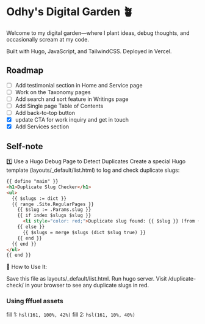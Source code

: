 # Odhy's Digital Garden 🪴

Welcome to my digital garden—where I plant ideas, debug thoughts, and occasionally scream at my code.

Built with Hugo, JavaScript, and TailwindCSS. Deployed in Vercel.

## Roadmap

- [ ] Add testimonial section in Home and Service page
- [ ] Work on the Taxonomy pages
- [ ] Add search and sort feature in Writings page
- [ ] Add Single page Table of Contents
- [ ] Add back-to-top button
- [x] update CTA for work inquiry and get in touch
- [x] Add Services section

## Self-note

1️⃣ Use a Hugo Debug Page to Detect Duplicates
Create a special Hugo template (layouts/_default/list.html) to log and check duplicate slugs:

```html
{{ define "main" }}
<h1>Duplicate Slug Checker</h1>
<ul>
  {{ $slugs := dict }}
  {{ range .Site.RegularPages }}
    {{ $slug := .Params.slug }}
    {{ if index $slugs $slug }}
      <li style="color: red;">Duplicate slug found: {{ $slug }} (from {{ .RelPermalink }})</li>
    {{ else }}
      {{ $slugs = merge $slugs (dict $slug true) }}
    {{ end }}
  {{ end }}
</ul>
{{ end }}
```

📌 How to Use It:

Save this file as layouts/_default/list.html.
Run hugo server.
Visit /duplicate-check/ in your browser to see any duplicate slugs in red.

### Using fffuel assets

fill 1: `hsl(161, 100%, 42%)`
fill 2: `hsl(161, 10%, 40%)`
